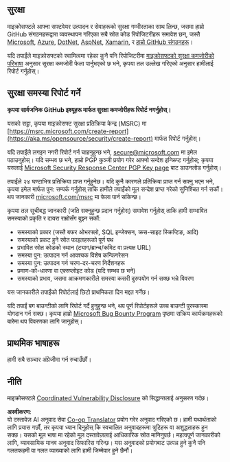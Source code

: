 <!--
CO_OP_TRANSLATOR_METADATA:
{
  "original_hash": "a583f49d359c7ebba61433e4dfcd05a9",
  "translation_date": "2025-08-26T07:56:19+00:00",
  "source_file": "SECURITY.md",
  "language_code": "ne"
}
-->
## सुरक्षा

माइक्रोसफ्टले आफ्ना सफ्टवेयर उत्पादन र सेवाहरूको सुरक्षा गम्भीरताका साथ लिन्छ, जसमा हाम्रो GitHub संगठनहरूद्वारा व्यवस्थापन गरिएका सबै स्रोत कोड रिपोजिटरीहरू समावेश छन्, जस्तै [Microsoft](https://github.com/Microsoft), [Azure](https://github.com/Azure), [DotNet](https://github.com/dotnet), [AspNet](https://github.com/aspnet), [Xamarin](https://github.com/xamarin), र [हाम्रो GitHub संगठनहरू](https://opensource.microsoft.com/)।

यदि तपाईंले माइक्रोसफ्टको स्वामित्वमा रहेका कुनै पनि रिपोजिटरीमा [माइक्रोसफ्टको सुरक्षा कमजोरीको परिभाषा](https://aka.ms/opensource/security/definition) अनुसार सुरक्षा कमजोरी फेला पार्नुभएको छ भने, कृपया तल उल्लेख गरिएको अनुसार हामीलाई रिपोर्ट गर्नुहोस्।

## सुरक्षा समस्या रिपोर्ट गर्ने

**कृपया सार्वजनिक GitHub इश्यूहरू मार्फत सुरक्षा कमजोरीहरू रिपोर्ट नगर्नुहोस्।**

यसको सट्टा, कृपया माइक्रोसफ्ट सुरक्षा प्रतिक्रिया केन्द्र (MSRC) मा [https://msrc.microsoft.com/create-report](https://aka.ms/opensource/security/create-report) मार्फत रिपोर्ट गर्नुहोस्।

यदि तपाईंले लगइन नगरी रिपोर्ट गर्न चाहनुहुन्छ भने, [secure@microsoft.com](mailto:secure@microsoft.com) मा इमेल पठाउनुहोस्। यदि सम्भव छ भने, हाम्रो PGP कुञ्जी प्रयोग गरेर आफ्नो सन्देश इन्क्रिप्ट गर्नुहोस्; कृपया यसलाई [Microsoft Security Response Center PGP Key page](https://aka.ms/opensource/security/pgpkey) बाट डाउनलोड गर्नुहोस्।

तपाईंले २४ घण्टाभित्र प्रतिक्रिया प्राप्त गर्नुहुनेछ। यदि कुनै कारणले प्रतिक्रिया प्राप्त गर्न सक्नु भएन भने, कृपया इमेल मार्फत पुन: सम्पर्क गर्नुहोस् ताकि हामीले तपाईंको मूल सन्देश प्राप्त गरेको सुनिश्चित गर्न सकौं। थप जानकारी [microsoft.com/msrc](https://aka.ms/opensource/security/msrc) मा फेला पार्न सकिन्छ।

कृपया तल सूचीबद्ध जानकारी (जति सक्नुहुन्छ प्रदान गर्नुहोस्) समावेश गर्नुहोस् ताकि हामी सम्भावित समस्याको प्रकृति र दायरा राम्रोसँग बुझ्न सकौं:

  * समस्याको प्रकार (जस्तै बफर ओभरफ्लो, SQL इन्जेक्सन, क्रस-साइट स्क्रिप्टिङ, आदि)
  * समस्याको प्रकट हुने स्रोत फाइलहरूको पूर्ण पथ
  * प्रभावित स्रोत कोडको स्थान (ट्याग/ब्रान्च/कमिट वा प्रत्यक्ष URL)
  * समस्या पुन: उत्पादन गर्न आवश्यक विशेष कन्फिगरेसन
  * समस्या पुन: उत्पादन गर्न चरण-दर-चरण निर्देशनहरू
  * प्रमाण-को-धारणा वा एक्सप्लोइट कोड (यदि सम्भव छ भने)
  * समस्याको प्रभाव, जसमा आक्रमणकारीले समस्या कसरी दुरुपयोग गर्न सक्छ भन्ने विवरण

यस जानकारीले तपाईंको रिपोर्टलाई छिटो प्राथमिकता दिन मद्दत गर्नेछ।

यदि तपाईं बग बाउन्टीको लागि रिपोर्ट गर्दै हुनुहुन्छ भने, थप पूर्ण रिपोर्टहरूले उच्च बाउन्टी पुरस्कारमा योगदान गर्न सक्छ। कृपया हाम्रो [Microsoft Bug Bounty Program](https://aka.ms/opensource/security/bounty) पृष्ठमा सक्रिय कार्यक्रमहरूको बारेमा थप विवरणका लागि जानुहोस्।

## प्राथमिक भाषाहरू

हामी सबै सञ्चार अंग्रेजीमा गर्न रुचाउँछौं।

## नीति

माइक्रोसफ्टले [Coordinated Vulnerability Disclosure](https://aka.ms/opensource/security/cvd) को सिद्धान्तलाई अनुसरण गर्दछ।

**अस्वीकरण**:  
यो दस्तावेज़ AI अनुवाद सेवा [Co-op Translator](https://github.com/Azure/co-op-translator) प्रयोग गरेर अनुवाद गरिएको छ। हामी यथार्थताको लागि प्रयास गर्छौं, तर कृपया ध्यान दिनुहोस् कि स्वचालित अनुवादहरूमा त्रुटिहरू वा अशुद्धताहरू हुन सक्छ। यसको मूल भाषा मा रहेको मूल दस्तावेज़लाई आधिकारिक स्रोत मानिनुपर्छ। महत्वपूर्ण जानकारीको लागि, व्यावसायिक मानव अनुवाद सिफारिस गरिन्छ। यस अनुवादको प्रयोगबाट उत्पन्न हुने कुनै पनि गलतफहमी वा गलत व्याख्याको लागि हामी जिम्मेवार हुने छैनौं।